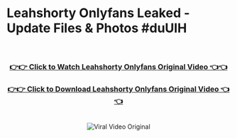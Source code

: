 # Leahshorty Onlyfans Leaked - Update Files & Photos #duUlH


<br>
<div align="center">
<h3><a href="https://links2leaks.com/leahshorty" rel="nofollow">👉👉 Click to Watch Leahshorty Onlyfans Original Video 👈👈</a></h3>
<h3><a href="https://links2leaks.com/leahshorty" rel="nofollow">👉👉 Click to Download Leahshorty Onlyfans Original Video 👈👈</a></h3>
<br>
<a href="https://links2leaks.com/leahshorty" rel="nofollow"><img src="https://i.ibb.co/Gkj2r4b/banner.png" alt="Viral Video Original" style="max-width: 100%; display: inline-block;" data-target="animated-image.originalImage"></a>
</div>